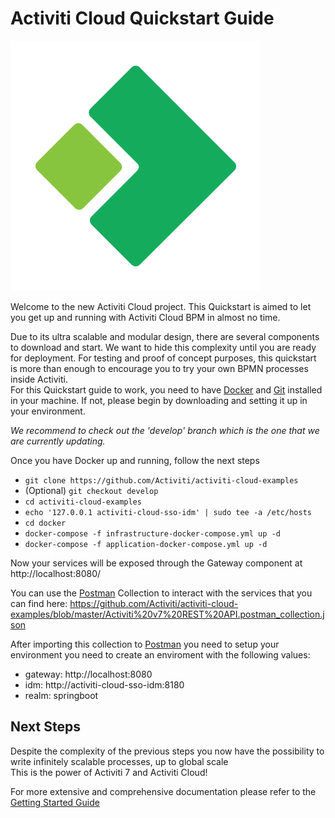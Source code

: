 # Activiti Cloud Quickstart Guide

[![Activiti](/assets/Acitiviti_Icon_FullColor_GitHub_400x400.png)](https://github.com/Activiti)

Welcome to the new Activiti Cloud project. This Quickstart is aimed to let you get up and running with Activiti Cloud BPM in almost no time.

Due to its ultra scalable and modular design, there are several components to download and start. We want to hide this complexity until you are ready for deployment. For testing and proof of concept purposes, this quickstart is more than enough to encourage you to try your own BPMN processes inside Activiti.  
For this Quickstart guide to work, you need to have [Docker](http;//www.docker.com) and [Git](http://git.com) installed in your machine. If not, please begin by downloading and setting it up in your environment.

*We recommend to check out the 'develop' branch which is the one that we are currently updating.*


Once you have Docker up and running, follow the next steps

- `git clone https://github.com/Activiti/activiti-cloud-examples`  
- (Optional) `git checkout develop`
- `cd activiti-cloud-examples`  
- `echo '127.0.0.1 activiti-cloud-sso-idm' | sudo tee -a /etc/hosts`  
- `cd docker`  
- `docker-compose -f infrastructure-docker-compose.yml up -d`  
- `docker-compose -f application-docker-compose.yml up -d`

Now your services will be exposed through the Gateway component at http://localhost:8080/

You can use the [Postman](https://www.getpostman.com) Collection to interact with the services that you can find here:
https://github.com/Activiti/activiti-cloud-examples/blob/master/Activiti%20v7%20REST%20API.postman_collection.json

After importing this collection to [Postman](https://www.getpostman.com) you need to setup your environment
you need to create an enviroment with the following values:
- gateway: http://localhost:8080
- idm: http://activiti-cloud-sso-idm:8180
- realm: springboot



## Next Steps

Despite the complexity of the previous steps you now have the possibility to write infinitely scalable processes, up to global scale  
This is the power of Activiti 7 and Activiti Cloud!

For more extensive and comprehensive documentation please refer to the [Getting Started Guide](./getting-started/getting-started.md)
